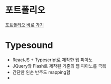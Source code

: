 # 포트폴리오
[포트폴리오 바로 가기](https://newtype94.github.io/2020/01/13//typesound/)

# Typesound
- ReactJS + Typescript로 제작한 웹 피아노
- JQuery와 Flash로 제작된 기존의 웹 피아노를 극복
- 간단한 왼손 반주도 mapping함
- 
